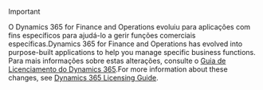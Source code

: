 > [!IMPORTANT]
> <span data-ttu-id="df16d-101">O Dynamics 365 for Finance and Operations evoluiu para aplicações com fins específicos para ajudá-lo a gerir funções comerciais específicas.</span><span class="sxs-lookup"><span data-stu-id="df16d-101">Dynamics 365 for Finance and Operations has evolved into purpose-built applications to help you manage specific business functions.</span></span> <span data-ttu-id="df16d-102">Para mais informações sobre estas alterações, consulte o [Guia de Licenciamento do Dynamics 365](https://mbs.microsoft.com/Files/public/365/Dynamics365LicensingGuide.pdf).</span><span class="sxs-lookup"><span data-stu-id="df16d-102">For more information about these changes, see [Dynamics 365 Licensing Guide](https://mbs.microsoft.com/Files/public/365/Dynamics365LicensingGuide.pdf).</span></span>
 
